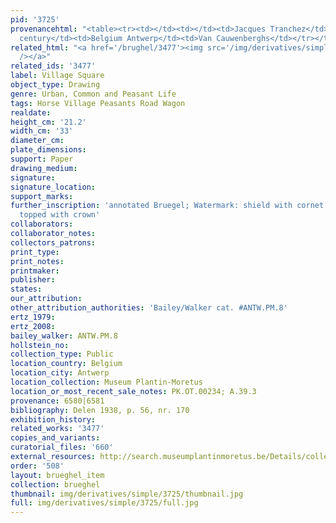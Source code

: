 ```yaml
---
pid: '3725'
provenancehtml: "<table><tr><td></td><td></td><td>Jacques Tranchez</td></tr><tr><td>17th
  century</td><td>Belgium Antwerp</td><td>Van Cauwenberghs</td></tr></table>"
related_html: "<a href='/brughel/3477'><img src='/img/derivatives/simple/3477/thumbnail.jpg'
  /></a>"
related_ids: '3477'
label: Village Square
object_type: Drawing
genre: Urban, Common and Peasant Life
tags: Horse Village Peasants Road Wagon
realdate:
height_cm: '21.2'
width_cm: '33'
diameter_cm:
plate_dimensions:
support: Paper
drawing_medium:
signature:
signature_location:
support_marks:
further_inscription: 'annotated Bruegel; Watermark: shield with cornet de poste and
  topped with crown'
collaborators:
collaborator_notes:
collectors_patrons:
print_type:
print_notes:
printmaker:
publisher:
states:
our_attribution:
other_attribution_authorities: 'Bailey/Walker cat. #ANTW.PM.8'
ertz_1979:
ertz_2008:
bailey_walker: ANTW.PM.8
hollstein_no:
collection_type: Public
location_country: Belgium
location_city: Antwerp
location_collection: Museum Plantin-Moretus
location_or_most_recent_sale_notes: PK.OT.00234; A.39.3
provenance: 6580|6581
bibliography: Delen 1938, p. 56, nr. 170
exhibition_history:
related_works: '3477'
copies_and_variants:
curatorial_files: '660'
external_resources: http://search.museumplantinmoretus.be/Details/collect/276965
order: '508'
layout: brueghel_item
collection: brueghel
thumbnail: img/derivatives/simple/3725/thumbnail.jpg
full: img/derivatives/simple/3725/full.jpg
---
```

